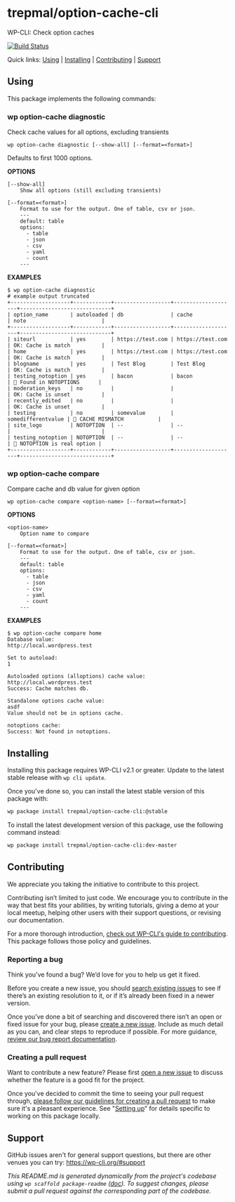 trepmal/option-cache-cli
========================

WP-CLI: Check option caches

[![Build Status](https://travis-ci.org/trepmal/option-cache-cli.svg?branch=master)](https://travis-ci.org/trepmal/option-cache-cli)

Quick links: [Using](#using) | [Installing](#installing) | [Contributing](#contributing) | [Support](#support)

## Using

This package implements the following commands:

### wp option-cache diagnostic

Check cache values for all options, excluding transients

~~~
wp option-cache diagnostic [--show-all] [--format=<format>]
~~~

Defaults to first 1000 options.

**OPTIONS**

	[--show-all]
		Show all options (still excluding transients)

	[--format=<format>]
		Format to use for the output. One of table, csv or json.
		---
		default: table
		options:
		  - table
		  - json
		  - csv
		  - yaml
		  - count
		---

**EXAMPLES**

    $ wp option-cache diagnostic
    # example output truncated
    +-------------------+------------+------------------+--------------------+-----------------------------+
    | option_name       | autoloaded | db               | cache              | note                        |
    +-------------------+------------+------------------+--------------------+-----------------------------+
    | siteurl           | yes        | https://test.com | https://test.com   | OK: Cache is match          |
    | home              | yes        | https://test.com | https://test.com   | OK: Cache is match          |
    | blogname          | yes        | Test Blog        | Test Blog          | OK: Cache is match          |
    | testing_notoption | yes        | bacon            | bacon              | 🚨 Found in NOTOPTIONS      |
    | moderation_keys   | no         |                  |                    | OK: Cache is unset          |
    | recently_edited   | no         |                  |                    | OK: Cache is unset          |
    | testing           | no         | somevalue        | somedifferentvalue | 🚨 CACHE MISMATCH           |
    | site_logo         | NOTOPTION  | --               | --                 |                             |
    | testing_notoption | NOTOPTION  | --               | --                 | 🚨 NOTOPTION is real option |
    +-------------------+------------+------------------+--------------------+-----------------------------+



### wp option-cache compare

Compare cache and db value for given option

~~~
wp option-cache compare <option-name> [--format=<format>]
~~~

**OPTIONS**

	<option-name>
		Option name to compare

	[--format=<format>]
		Format to use for the output. One of table, csv or json.
		---
		default: table
		options:
		  - table
		  - json
		  - csv
		  - yaml
		  - count
		---

**EXAMPLES**

    $ wp option-cache compare home
    Database value:
    http://local.wordpress.test

    Set to autoload:
    1

    Autoloaded options (alloptions) cache value:
    http://local.wordpress.test
    Success: Cache matches db.

    Standalone options cache value:
    asdf
    Value should not be in options cache.

    notoptions cache:
    Success: Not found in notoptions.

## Installing

Installing this package requires WP-CLI v2.1 or greater. Update to the latest stable release with `wp cli update`.

Once you've done so, you can install the latest stable version of this package with:

```bash
wp package install trepmal/option-cache-cli:@stable
```

To install the latest development version of this package, use the following command instead:

```bash
wp package install trepmal/option-cache-cli:dev-master
```

## Contributing

We appreciate you taking the initiative to contribute to this project.

Contributing isn’t limited to just code. We encourage you to contribute in the way that best fits your abilities, by writing tutorials, giving a demo at your local meetup, helping other users with their support questions, or revising our documentation.

For a more thorough introduction, [check out WP-CLI's guide to contributing](https://make.wordpress.org/cli/handbook/contributing/). This package follows those policy and guidelines.

### Reporting a bug

Think you’ve found a bug? We’d love for you to help us get it fixed.

Before you create a new issue, you should [search existing issues](https://github.com/trepmal/option-cache-cli/issues?q=label%3Abug%20) to see if there’s an existing resolution to it, or if it’s already been fixed in a newer version.

Once you’ve done a bit of searching and discovered there isn’t an open or fixed issue for your bug, please [create a new issue](https://github.com/trepmal/option-cache-cli/issues/new). Include as much detail as you can, and clear steps to reproduce if possible. For more guidance, [review our bug report documentation](https://make.wordpress.org/cli/handbook/bug-reports/).

### Creating a pull request

Want to contribute a new feature? Please first [open a new issue](https://github.com/trepmal/option-cache-cli/issues/new) to discuss whether the feature is a good fit for the project.

Once you've decided to commit the time to seeing your pull request through, [please follow our guidelines for creating a pull request](https://make.wordpress.org/cli/handbook/pull-requests/) to make sure it's a pleasant experience. See "[Setting up](https://make.wordpress.org/cli/handbook/pull-requests/#setting-up)" for details specific to working on this package locally.

## Support

GitHub issues aren't for general support questions, but there are other venues you can try: https://wp-cli.org/#support


*This README.md is generated dynamically from the project's codebase using `wp scaffold package-readme` ([doc](https://github.com/wp-cli/scaffold-package-command#wp-scaffold-package-readme)). To suggest changes, please submit a pull request against the corresponding part of the codebase.*
